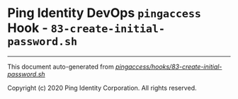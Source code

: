 
# Ping Identity DevOps `pingaccess` Hook - `83-create-initial-password.sh`

---
This document auto-generated from _[pingaccess/hooks/83-create-initial-password.sh](https://github.com/pingidentity/pingidentity-docker-builds/blob/master/pingaccess/hooks/83-create-initial-password.sh)_

Copyright (c)  2020 Ping Identity Corporation. All rights reserved.
